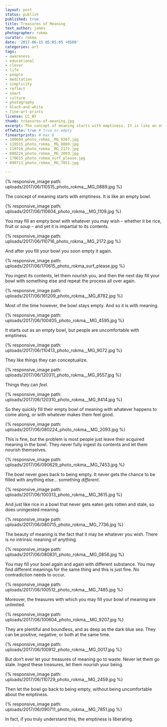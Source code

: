 ```yaml
---
layout: post
status: publish
published: true
title: Treasures of Meaning
text_author: james
photographer: rokma
curator: rokma
date: '2017-06-15 05:05:05 +0500'
categories: art
tags:
- awareness
- educational
- clever
- life
- people
- meditation
- simplicity
- reflect
- smart
- culture
- photography
- black-and-white
- fine-art-prints
license: CC_BY
thumb: treasures-of-meaning.jpg
excerpt: The concept of meaning starts with emptiness. It is like an empty bowl. You may fill an empty bowl with whatever you may wish – whether it be rice, fruit or soup – and yet it is impartial to its contents. And after you fill your bowl you soon empty it again. You ingest its contents, let them nourish you, and then the next day fill your bowl with something else and repeat the process all over again.
offwhite: true # true or empty
fineartprints: # max 6
- 100604_photo_rokma__MG_9207.jpg
- 110515_photo_rokma__MG_0889.jpg
- 110716_photo_rokma__MG_2172.jpg
- 080224_photo_rokma__MG_2093.jpg
- 170615_photo_rokma_surf_please.jpg
- 090711_photo_rokma__MG_7851.jpg

---
```

{% responsive_image path: uploads/2017/06/110515_photo_rokma__MG_0889.jpg %}

The concept of meaning starts with emptiness. It is like an empty bowl.



{% responsive_image path: uploads/2017/06/110604_photo_rokma__MG_1109.jpg %}

You may fill an empty bowl with whatever you may wish – whether it be rice, fruit or soup – and yet it is impartial to its contents.



{% responsive_image path: uploads/2017/06/110716_photo_rokma__MG_2172.jpg %}

And after you fill your bowl you soon empty it again.



{% responsive_image path: uploads/2017/06/170615_photo_rokma_surf_please.jpg %}

You ingest its contents, let them nourish you, and then the next day fill your bowl with something else and repeat the process all over again.



{% responsive_image path: uploads/2017/06/161209_photo_rokma__MG_8782.jpg %}

Most of the time however, the bowl stays empty. And so it is with meaning.



{% responsive_image path: uploads/2017/06/100405_photo_rokma__MG_4595.jpg %}

It starts out as an empty bowl, but people are uncomfortable with emptiness.



{% responsive_image path: uploads/2017/06/110413_photo_rokma__MG_9072.jpg %}

They like things they can conceptualize.



{% responsive_image path: uploads/2017/06/120311_photo_rokma__MG_9557.jpg %}

Things they can _feel_.



{% responsive_image path: uploads/2017/06/120310_photo_rokma__MG_9414.jpg %}

So they quickly fill their empty bowl of meaning with whatever happens to come along, or with whatever makes them feel good.



{% responsive_image path: uploads/2017/06/080224_photo_rokma__MG_2093.jpg %}

This is fine, but the problem is most people just leave their acquired meaning in the bowl. They never fully ingest its contents and let them nourish themselves.



{% responsive_image path: uploads/2017/06/090629_photo_rokma__MG_7453.jpg %}

The bowl never goes back to being empty. It never gets the chance to be filled with anything else... something _different_.



{% responsive_image path: uploads/2017/06/100313_photo_rokma__MG_3615.jpg %}

And just like rice in a bowl that never gets eaten gets rotten and stale, so does uningested meaning.



{% responsive_image path: uploads/2017/06/080715_photo_rokma__MG_7736.jpg %}

The beauty of meaning is the fact that it may be whatever you wish. There is _no_ intrinsic meaning of anything.



{% responsive_image path: uploads/2017/06/080831_photo_rokma__MG_0856.jpg %}

You may fill your bowl again and again with different substance. You may find different
meanings for the same thing and this is just fine. No contradiction needs to occur.



{% responsive_image path: uploads/2017/06/100512_photo_rokma__MG_7485.jpg %}

Moreover, the treasures with which you may fill your bowl of meaning are unlimited.



{% responsive_image path: uploads/2017/06/100604_photo_rokma__MG_9207.jpg %}

They are plentiful and boundless, and as deep as the dark blue sea. They can be positive, negative, or both at the same time.



{% responsive_image path: uploads/2017/06/100912_photo_rokma__MG_0017.jpg %}

But don’t ever let your treasures of meaning go to waste. Never let them go stale. Ingest these treasures, let them nourish your being.



{% responsive_image path: uploads/2017/06/110729_photo_rokma__MG_2459.jpg %}

Then let the bowl go back to being empty, without being uncomfortable about the emptiness.



{% responsive_image path: uploads/2017/06/090711_photo_rokma__MG_7851.jpg %}

In fact, if you truly understand this, the emptiness is liberating.
